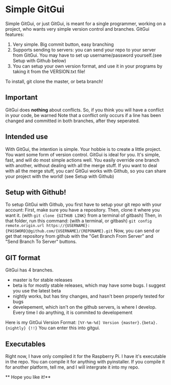 Simple GitGui
========
Simple GitGui, or just GitGui, is meant for a single programmer, working on a project, who wants very simple version control and branches.
GitGui features:
1. Very simple. Big commit button, easy branching
2. Supports sending to servers: you can send your repo to your server from GitGui. You may have to set up username/password yourself.(see Setup with Github below)
3. You can setup your own version format, and use it in your programs by taking it from the VERSION.txt file!

To install, git clone the master, or beta branch!


Important
----------
GitGui does **nothing** about conflicts. So, if you think you will have a conflict in your code, be warned
Note that a conflict only occurs if a line has been changed and committed in both branches, after they seperated.


Intended use
--------------
With GitGui, the intention is simple. Your hobbie is to create a little project. You want some form of version control.
GitGui is ideal for you. It's simple, fast, and will do most simple actions well.
You easily override one branch with another, without dealing with all the merge stuff. If you want to deal with all the merge stuff, you can!
GitGui works with Github, so you can share your project with the world! (see Setup with Github)

Setup with Github!
-----------------------
To setup GitGui with Github, you first have to setup your git repo with your account:
First, make sure you have a repository.
Then, clone it where you want it. (with ``git clone {GITHUB LINK}`` from a terminal of gitbash)
Then, in that folder, run this command: (with a terminal, or gitbash)
``
git config remote.origin.url https://{USERNAME}:{PASSWORD}@github.com/{USERNAME}/{REPONAME}.git
``
Now, you can send or get that repository from github with the "Get Branch From Server" and "Send Branch To Server" buttons.

GIT format
----------
GitGui has 4 branches. 
* master is for stable releases
* beta is for mostly stable releases, which may have some bugs. I suggest you use the latest beta
* nightly works, but has tiny changes, and hasn't been properly tested for bugs
* develepement, which isn't on the github servers, is where I develop. Every time I do anything, it is commited to developement

Here is my GitGui Version Format:
``[%Y-%m-%d] Version {master}.{beta}.{nightly} {!!}``
You can enter this into gitgui.

Executables
------------
Right now, I have only compiled it for the Raspberry Pi. I have it's executable in the repo.
You can compile it for anything with pyinstaller. If you compile it for another platform, tell me, and I will intergrate it into my repo.


** Hope you like it!**
